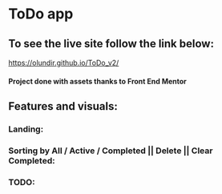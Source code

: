 # ToDo app

## To see the live site follow the link below:

https://olundir.github.io/ToDo_v2/

#### Project done with assets thanks to Front End Mentor

## Features and visuals:

### Landing:

### Sorting by All / Active / Completed || Delete || Clear Completed:

### TODO:
